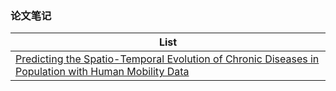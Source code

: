 ### 论文笔记

| List | 
| ----------- | 
| [Predicting the Spatio-Temporal Evolution of Chronic Diseases in Population with Human Mobility Data](./1.md)     | 
